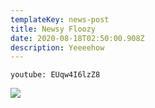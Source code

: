 ```yaml
---
templateKey: news-post
title: Newsy Floozy
date: 2020-08-18T02:50:00.908Z
description: Yeeeehow
---
```

`youtube: EUqw4I6lzZ8`

![](/img/bcard_03_600x1800.jpg)